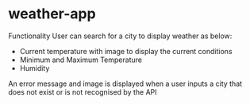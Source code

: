 # weather-app

Functionality
User can search for a city to display weather as below:
- Current temperature with image to display the current conditions
- Minimum and Maximum Temperature 
- Humidity

An error message and image is displayed when a user inputs a city that does not exist or is not recognised by the API

